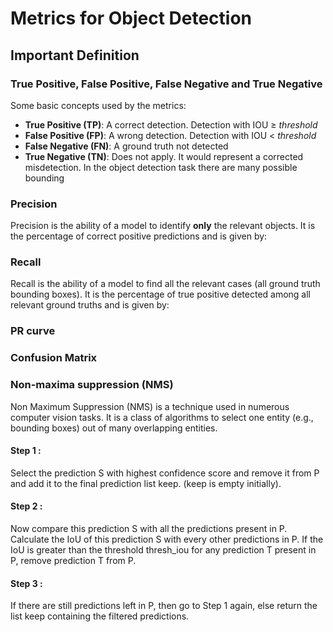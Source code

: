# Metrics for Object Detection
## Important Definition
### True Positive, False Positive, False Negative and True Negative  

Some basic concepts used by the metrics:  

* **True Positive (TP)**: A correct detection. Detection with IOU ≥ _threshold_  
* **False Positive (FP)**: A wrong detection. Detection with IOU < _threshold_  
* **False Negative (FN)**: A ground truth not detected  
* **True Negative (TN)**: Does not apply. It would represent a corrected misdetection. In the object detection task there are many possible bounding 

### Precision

Precision is the ability of a model to identify **only** the relevant objects. It is the percentage of correct positive predictions and is given by:

<!---
\text{Precision} = \frac{\text{TP}}{\text{TP}+\text{FP}}=\frac{\text{TP}}{\text{all detections}}
--->

### Recall 

Recall is the ability of a model to find all the relevant cases (all ground truth bounding boxes). It is the percentage of true positive detected among all relevant ground truths and is given by:

<!--- 
\text{Recall} = \frac{\text{TP}}{\text{TP}+\text{FN}}=\frac{\text{TP}}{\text{all ground truths}}
--->

### PR curve

### Confusion Matrix

### Non-maxima suppression (NMS)
Non Maximum Suppression (NMS) is a technique used in numerous computer vision tasks. It is a class of algorithms to select one entity (e.g., bounding boxes) out of many overlapping entities.
#### Step 1 : 
Select the prediction S with highest confidence score and remove it from P and add it to the final prediction list keep. (keep is empty initially).
#### Step 2 : 
Now compare this prediction S with all the predictions present in P. Calculate the IoU of this prediction S with every other predictions in P. If the IoU is greater than the threshold thresh_iou for any prediction T present in P, remove prediction T from P.
#### Step 3 : 
If there are still predictions left in P, then go to Step 1 again, else return the list keep containing the filtered predictions.